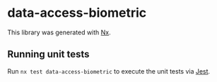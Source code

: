 # data-access-biometric

This library was generated with [Nx](https://nx.dev).

## Running unit tests

Run `nx test data-access-biometric` to execute the unit tests via [Jest](https://jestjs.io).
